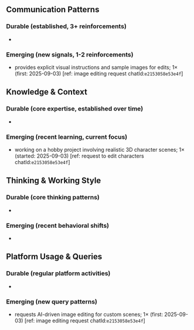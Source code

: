 ## Communication Patterns
### Durable (established, 3+ reinforcements)
- 

### Emerging (new signals, 1-2 reinforcements)
- provides explicit visual instructions and sample images for edits; 1× (first: 2025-09-03) [ref: image editing request chatId:`e2153058e53e4f`]

## Knowledge & Context
### Durable (core expertise, established over time)
- 

### Emerging (recent learning, current focus)
- working on a hobby project involving realistic 3D character scenes; 1× (started: 2025-09-03) [ref: request to edit characters chatId:`e2153058e53e4f`]

## Thinking & Working Style
### Durable (core thinking patterns)
- 

### Emerging (recent behavioral shifts)
- 

## Platform Usage & Queries
### Durable (regular platform activities)
- 

### Emerging (new query patterns)
- requests AI-driven image editing for custom scenes; 1× (first: 2025-09-03) [ref: image editing request chatId:`e2153058e53e4f`]